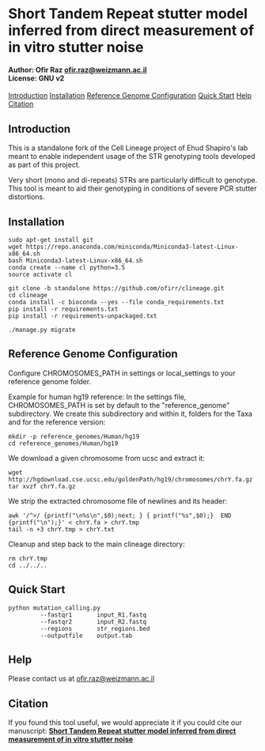 # Short Tandem Repeat stutter model inferred from direct measurement of in vitro stutter noise

#### Author: Ofir Raz <ofir.raz@weizmann.ac.il> <br> License: GNU v2

[Introduction](#introduction)
[Installation](#installation)
[Reference Genome Configuration](#reference)
[Quick Start](#quick-start)
[Help](#help)
[Citation](#citation)

## Introduction
This is a standalone fork of the Cell Lineage project of Ehud Shapiro's lab meant to enable independent usage of the STR genotyping tools developed as part of this project.

Very short (mono and di-repeats) STRs are particularly difficult to genotype. This tool is meant to aid their genotyping in conditions of severe PCR stutter distortions.


## Installation

    sudo apt-get install git
    wget https://repo.anaconda.com/miniconda/Miniconda3-latest-Linux-x86_64.sh
    bash Miniconda3-latest-Linux-x86_64.sh
    conda create --name cl python=3.5
    source activate cl

    git clone -b standalone https://github.com/ofirr/clineage.git
    cd clineage
    conda install -c bioconda --yes --file conda_requirements.txt
    pip install -r requirements.txt
    pip install -r requirements-unpackaged.txt

    ./manage.py migrate


## Reference Genome Configuration
Configure CHROMOSOMES_PATH in settings or local_settings to your reference genome folder.

Example for human hg19 reference:
In the settings file, CHROMOSOMES_PATH is set by default to the "reference_genome" subdirectory.
We create this subdirectory and within it, folders for the Taxa and for the reference version:

    mkdir -p reference_genomes/Human/hg19
    cd reference_genomes/Human/hg19

We download a given chromosome from ucsc and extract it:

    wget http://hgdownload.cse.ucsc.edu/goldenPath/hg19/chromosomes/chrY.fa.gz
    tar xvzf chrY.fa.gz

We strip the extracted chromosome file of newlines and its header:

	awk '/^>/ {printf("\n%s\n",$0);next; } { printf("%s",$0);}  END {printf("\n");}' < chrY.fa > chrY.tmp
	tail -n +3 chrY.tmp > chrY.txt

Cleanup and step back to the main clineage directory:

	rm chrY.tmp
	cd ../../..


## Quick Start
```
python mutation_calling.py
         --fastqr1       input_R1.fastq
         --fastqr2       input_R2.fastq
         --regions       str_regions.bed
         --outputfile    output.tab
```

## Help
Please contact us at ofir.raz@weizmann.ac.il



## Citation
If you found this tool useful, we would appreciate it if you could cite our manuscript:
**[Short Tandem Repeat stutter model inferred from direct measurement of in vitro stutter noise](https://doi.org/10.1101/065110)**